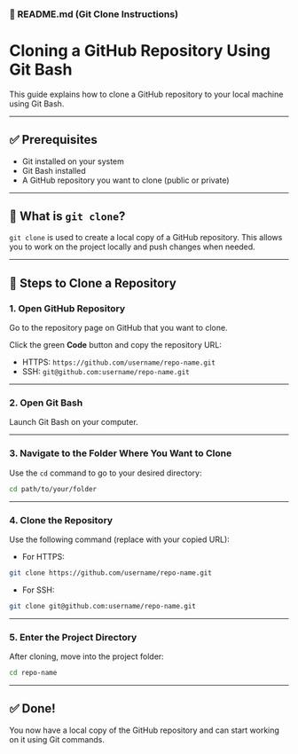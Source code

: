 ### 📘 README.md (Git Clone Instructions)

# Cloning a GitHub Repository Using Git Bash

This guide explains how to clone a GitHub repository to your local machine using Git Bash.

---

## ✅ Prerequisites

- Git installed on your system
- Git Bash installed
- A GitHub repository you want to clone (public or private)

---

## 🔁 What is `git clone`?

`git clone` is used to create a local copy of a GitHub repository. This allows you to work on the project locally and push changes when needed.

---

## 🚀 Steps to Clone a Repository

### 1. Open GitHub Repository

Go to the repository page on GitHub that you want to clone.

Click the green **Code** button and copy the repository URL:

- HTTPS: `https://github.com/username/repo-name.git`
- SSH: `git@github.com:username/repo-name.git`

---

### 2. Open Git Bash

Launch Git Bash on your computer.

---

### 3. Navigate to the Folder Where You Want to Clone

Use the `cd` command to go to your desired directory:

```bash
cd path/to/your/folder
````

---

### 4. Clone the Repository

Use the following command (replace with your copied URL):

* For HTTPS:

```bash
git clone https://github.com/username/repo-name.git
```

* For SSH:

```bash
git clone git@github.com:username/repo-name.git
```

---

### 5. Enter the Project Directory

After cloning, move into the project folder:

```bash
cd repo-name
```

---

## ✅ Done!

You now have a local copy of the GitHub repository and can start working on it using Git commands.

